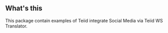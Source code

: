 
## What's this

This package contain examples of Teiid integrate Social Media via Teiid WS Translator.
